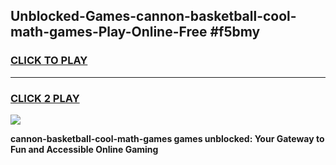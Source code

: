 
## Unblocked-Games-cannon-basketball-cool-math-games-Play-Online-Free #f5bmy
<h3>
<a href="https://us.freeplayer.one?title=cannon-basketball-cool-math-games&ref=10M">CLICK TO PLAY</a></h3>
<hr>

<h3>
<a href="https://us.freeplayer.one?title=cannon-basketball-cool-math-games&ref=10M">CLICK 2 PLAY</a>
  
</h3>

<a href="https://us.freeplayer.one?title=cannon-basketball-cool-math-games&ref=10M"><img src="https://clearcache.store/games.png"></a>


**cannon-basketball-cool-math-games games unblocked: Your Gateway to Fun and Accessible Online Gaming**
